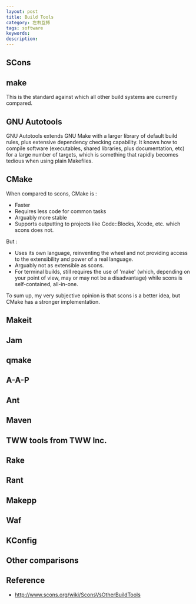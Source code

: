 ```yaml
---
layout: post
title: Build Tools
category: 左右互搏
tags: software
keywords:
description: 
---
```


## SCons
## make
This is the standard against which all other build systems are currently compared.
## GNU Autotools
GNU Autotools extends GNU Make with a larger library of default build rules, plus extensive dependency checking capability. It knows how to compile software (executables, shared libraries, plus documentation, etc) for a large number of targets, which is something that rapidly becomes tedious when using plain Makefiles.

## CMake
When compared to scons, CMake is :

* Faster
* Requires less code for common tasks
* Arguably more stable
* Supports outputting to projects like Code::Blocks, Xcode, etc. which scons does not.

But :

* Uses its own language, reinventing the wheel and not providing access to the extensibility and power of a real language.
* Arguably not as extensible as scons.
* For terminal builds, still requires the use of 'make' (which, depending on your point of view, may or may not be a disadvantage) while scons is self-contained, all-in-one.

To sum up, my very subjective opinion is that scons is a better idea, but CMake has a stronger implementation.

## Makeit
## Jam
## qmake
## A-A-P
## Ant
## Maven
## TWW tools from TWW Inc.
## Rake
## Rant
## Makepp
## Waf
## KConfig
## Other comparisons

## Reference

* <http://www.scons.org/wiki/SconsVsOtherBuildTools>